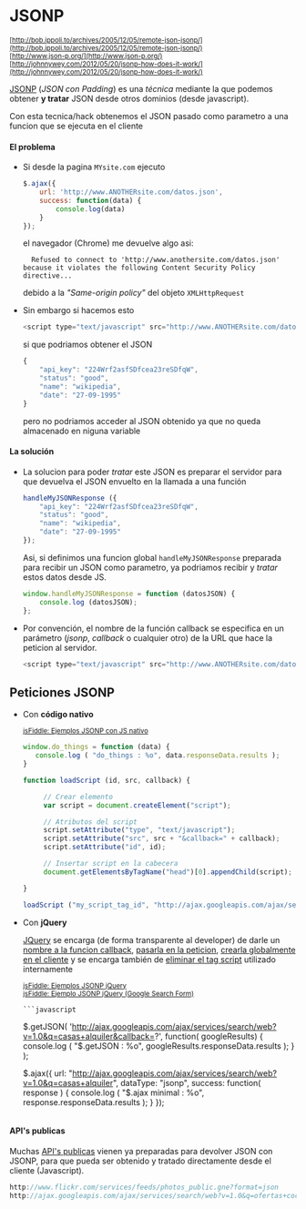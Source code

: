 # JSONP

<sub>[http://bob.ippoli.to/archives/2005/12/05/remote-json-jsonp/](http://bob.ippoli.to/archives/2005/12/05/remote-json-jsonp/)</sub>  
<sub>[http://www.json-p.org/](http://www.json-p.org/)</sub>  
<sub>[http://johnnywey.com/2012/05/20/jsonp-how-does-it-work/](http://johnnywey.com/2012/05/20/jsonp-how-does-it-work/)</sub>

[JSONP](http://es.wikipedia.org/wiki/JSONP) (_JSON con Padding_) es una _técnica_ mediante la que podemos obtener **y tratar** JSON desde otros dominios (desde javascript). 

Con esta tecnica/hack obtenemos el JSON pasado como parametro a una funcion que se ejecuta en el cliente 

#### El problema

- Si desde la pagina `MYsite.com` ejecuto 

    ```javascript
    $.ajax({
        url: 'http://www.ANOTHERsite.com/datos.json',
        success: function(data) {
            console.log(data) 
        }
    });
    ```

    el navegador (Chrome) me devuelve algo asi:

        Refused to connect to 'http://www.anothersite.com/datos.json' because it violates the following Content Security Policy directive...

    debido a la _"Same-origin policy"_ del objeto `XMLHttpRequest` 

- Sin embargo si hacemos esto 

    ```javascript
    <script type="text/javascript" src="http://www.ANOTHERsite.com/datos.json"></script>
    ```

    si que podriamos obtener el JSON 

    ```javascript
    {
        "api_key": "224Wrf2asfSDfcea23reSDfqW",
        "status": "good",
        "name": "wikipedia",
        "date": "27-09-1995"
    }
    ```

    pero no podriamos acceder al JSON obtenido ya que no queda almacenado en niguna variable

#### La solución

- La solucion para poder _tratar_ este JSON es preparar el servidor para que devuelva el JSON envuelto en la llamada a una función  

    ```javascript
    handleMyJSONResponse ({
        "api_key": "224Wrf2asfSDfcea23reSDfqW",
        "status": "good",
        "name": "wikipedia",
        "date": "27-09-1995"
    });
    ```

    Asi, si definimos una funcion global  `handleMyJSONResponse` preparada para recibir un JSON como parametro, ya podriamos recibir y _tratar_ estos datos desde JS.

    ```javascript
    window.handleMyJSONResponse = function (datosJSON) {
        console.log (datosJSON);
    };
    ```

- Por convención, el nombre de la función callback se especifica en un parámetro (_jsonp_, _callback_ o cualquier otro) de la URL que hace la peticion al servidor.

    ```javascript
    <script type="text/javascript" src="http://www.ANOTHERsite.com/datos.json?callback=handleMyJSONResponse"></script>
    ```

## Peticiones JSONP

- Con **código nativo**

    <sub>[jsFiddle: Ejemplos JSONP con JS nativo](http://jsfiddle.net/juanma/uf31ps5e/)</sub>  

    ```javascript
    window.do_things = function (data) {
       console.log ( "do_things : %o", data.responseData.results );
    }

    function loadScript (id, src, callback) {

         // Crear elemento
         var script = document.createElement("script");

         // Atributos del script
         script.setAttribute("type", "text/javascript");
         script.setAttribute("src", src + "&callback=" + callback);
         script.setAttribute("id", id);

         // Insertar script en la cabecera
         document.getElementsByTagName("head")[0].appendChild(script);

    }

    loadScript ("my_script_tag_id", "http://ajax.googleapis.com/ajax/services/search/web?v=1.0&q=casas+alquiler", "do_things");
    ```

- Con **jQuery**

    [JQuery](http://learn.jquery.com/ajax/working-with-jsonp/) se encarga (de forma transparente al developer) de darle un [nombre a la funcion callback](https://github.com/jquery/jquery/blob/master/src/ajax/jsonp.js#L15), [pasarla en la peticion](https://github.com/jquery/jquery/blob/master/src/ajax/jsonp.js#L44), [crearla globalmente en el cliente](https://github.com/jquery/jquery/blob/master/src/ajax/jsonp.js#L60) y se encarga también de [eliminar el tag script](https://github.com/jquery/jquery/blob/master/src/ajax/script.js#L18) utilizado internamente

    <sub>[jsFiddle: Ejemplos JSONP jQuery](http://jsfiddle.net/juanma/az6rvze2/)</sub>  
    <sub>[jsFiddle: Ejemplo JSONP jQuery (Google Search Form)](http://jsfiddle.net/juanma/24o9jm8c/)</sub>  

      ```javascript
     $.getJSON(
        'http://ajax.googleapis.com/ajax/services/search/web?v=1.0&q=casas+alquiler&callback=?', 
        function( googleResults) {
            console.log ( "$.getJSON : %o", googleResults.responseData.results );
        }
    );

    $.ajax({
        url: "http://ajax.googleapis.com/ajax/services/search/web?v=1.0&q=casas+alquiler",
        dataType: "jsonp",
        success: function( response ) {
            console.log ( "$.ajax minimal : %o", response.responseData.results );
        }
    });
    ```

#### API's publicas

Muchas [API's publicas](http://www.programmableweb.com/category/all/apis?data_format=21173) vienen ya preparadas para devolver JSON con JSONP, para que pueda ser obtenido y tratado directamente desde el cliente (Javascript).

```javascript
http://www.flickr.com/services/feeds/photos_public.gne?format=json
http://ajax.googleapis.com/ajax/services/search/web?v=1.0&q=ofertas+coches&callback=treatMyJSONResponse
```
